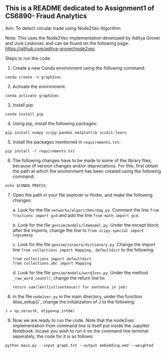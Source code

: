 ## This is a README dedicated to Assignment1 of CS6890- Fraud Analytics

Aim: To detect circular trade using Node2Vec Algorithm

Note: This uses the Node2Vec implementation developed by Aditya Grover and Jure Leskovec and can be found on the following page: https://github.com/aditya-grover/node2vec

Steps to run the code:

1. Create a new Conda environment using the following command:
```
conda create -n graph2vec
```

2. Activate the environment:
```
conda activate graph2vec
```

3. Install pip:
```
conda install pip
```

4. Using pip, install the following packages:
```
pip install numpy scipy pandas matplotlib scikit-learn
```

5. Install the packages mentioned in `requirements.txt`:
```
pip install -r requirements.txt
```

6. The following changes have to be made to some of the library files, because of version changes and/or depreciations. For this, first obtain the path at which the environment has been created using the following command:
```
echo $CONDA_PREFIX
```

7. Open the path in your file explorer or finder, and make the following changes:

    a. Look for the file `networkx/algorithms/dag.py`. Comment the line `from fractions import gcd` and add the line `from math import gcd`. 

    b. Look for the file `gensim/models/ldamodel.py`. Under the except block after the imports, change the line to `from scipy.special import logsumexp`

    c. Look for the file `gensim/corpora/dictionary.py`. Change the import line `from collections import Mapping, defaultdict` to the following:
    ```
    from collections import defaultdict
    from collections.abc import Mapping
    ```

    d. Look for the file `gensim/models/word2vec.py`. Under the method ` _raw_word_count()`, change the return line to:
    ```     
    return sum(len(list(sentence)) for sentence in job)
    ```

8. In the file `node2vec.py` in the main directory, under the function àlias_setup()`, change the initialization of J to the following:
```
J = np.zeros(K, dtype=np.int64)
```

9. Now we are ready to run the code. Note that the node2vec implementation from command line is itself put inside the Jupytter Notebook. Incase you wish to run it on the command line terminal seperately, the code for it is as follows:
```
python main.py --input graph.txt --output embedding.emd --weighted
```
